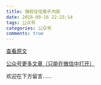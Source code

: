 ```yaml
---
title: 强权往往毁于内部
date: 2018-09-16 22:15:14
tags: 公众号
categories: 公众号
comments: true
---
```


[查看原文](https://mp.weixin.qq.com/s/fLVqDdJTZME0B1R3c3zzKg)


[公众号更多文章（只能在微信中打开）](https://mp.weixin.qq.com/mp/profile_ext?action=home&__biz=MzUyMTg5MjA5OA==&scene=123#wechat_redirect)

欢迎在下方留言…… 

<!---more--->